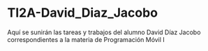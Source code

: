 # TI2A-David_Diaz_Jacobo
Aquí se sunirán las tareas y trabajos del alumno David Díaz Jacobo correspondientes a la materia de Programación Móvil I
